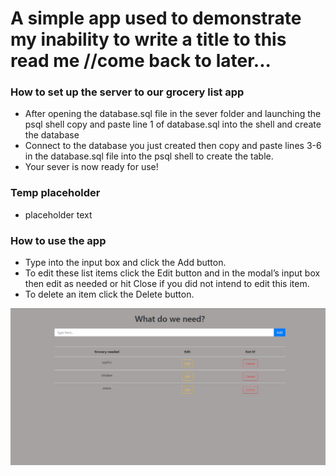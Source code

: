 # A simple app used to demonstrate my inability to write a title to this read me //come back to later...

### How to set up the server to our grocery list app
* After opening the database.sql file in the sever folder and launching the psql shell copy and paste line 1 of database.sql into the shell and create the database
* Connect to the database you just created then copy and paste lines 3-6 in the database.sql file into the psql shell to create the table.
* Your sever is now ready for use!

### Temp placeholder
* placeholder text

### How to use the app
* Type into the input box and click the Add button.
* To edit these list items click the Edit button and in the modal’s input box then edit as needed or hit Close if you did not intend to edit this item.
* To delete an item click the Delete button.

![grocery](./images/GroceryScreenshot.png)
